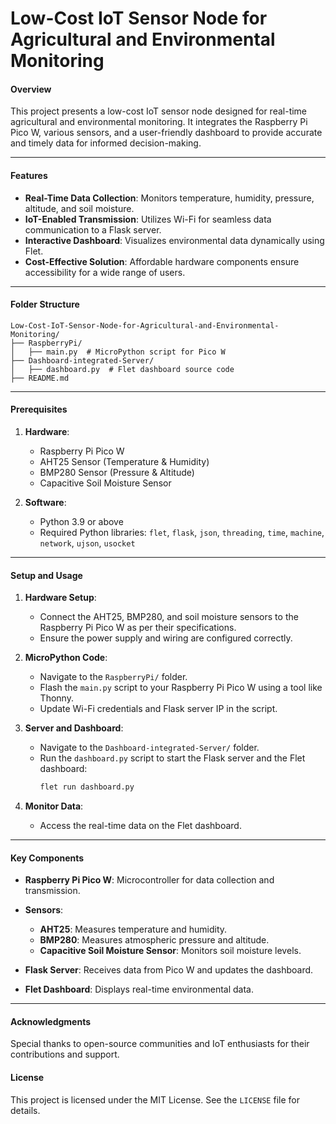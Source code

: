 # **Low-Cost IoT Sensor Node for Agricultural and Environmental Monitoring**  

#### **Overview**
This project presents a low-cost IoT sensor node designed for real-time agricultural and environmental monitoring. It integrates the Raspberry Pi Pico W, various sensors, and a user-friendly dashboard to provide accurate and timely data for informed decision-making.

---

#### **Features**
- **Real-Time Data Collection**: Monitors temperature, humidity, pressure, altitude, and soil moisture.  
- **IoT-Enabled Transmission**: Utilizes Wi-Fi for seamless data communication to a Flask server.  
- **Interactive Dashboard**: Visualizes environmental data dynamically using Flet.  
- **Cost-Effective Solution**: Affordable hardware components ensure accessibility for a wide range of users.  

---

#### **Folder Structure**
```
Low-Cost-IoT-Sensor-Node-for-Agricultural-and-Environmental-Monitoring/
├── RaspberryPi/
│   ├── main.py  # MicroPython script for Pico W
├── Dashboard-integrated-Server/
│   ├── dashboard.py  # Flet dashboard source code
├── README.md
```

---

#### **Prerequisites**
1. **Hardware**:
   - Raspberry Pi Pico W  
   - AHT25 Sensor (Temperature & Humidity)  
   - BMP280 Sensor (Pressure & Altitude)  
   - Capacitive Soil Moisture Sensor  

2. **Software**:
   - Python 3.9 or above  
   - Required Python libraries: `flet`, `flask`, `json`, `threading`, `time`, `machine`, `network`, `ujson`, `usocket`  

---

#### **Setup and Usage**
1. **Hardware Setup**:  
   - Connect the AHT25, BMP280, and soil moisture sensors to the Raspberry Pi Pico W as per their specifications.  
   - Ensure the power supply and wiring are configured correctly.  

2. **MicroPython Code**:  
   - Navigate to the `RaspberryPi/` folder.  
   - Flash the `main.py` script to your Raspberry Pi Pico W using a tool like Thonny.  
   - Update Wi-Fi credentials and Flask server IP in the script.

3. **Server and Dashboard**:  
   - Navigate to the `Dashboard-integrated-Server/` folder.  
   - Run the `dashboard.py` script to start the Flask server and the Flet dashboard:  
     ```bash
     flet run dashboard.py
     ```

4. **Monitor Data**:  
   - Access the real-time data on the Flet dashboard.  

---

#### **Key Components**
- **Raspberry Pi Pico W**: Microcontroller for data collection and transmission.  
- **Sensors**:  
  - **AHT25**: Measures temperature and humidity.  
  - **BMP280**: Measures atmospheric pressure and altitude.  
  - **Capacitive Soil Moisture Sensor**: Monitors soil moisture levels.  

- **Flask Server**: Receives data from Pico W and updates the dashboard.  
- **Flet Dashboard**: Displays real-time environmental data.  

---

#### **Acknowledgments**
Special thanks to open-source communities and IoT enthusiasts for their contributions and support.  

#### **License**
This project is licensed under the MIT License. See the `LICENSE` file for details.
